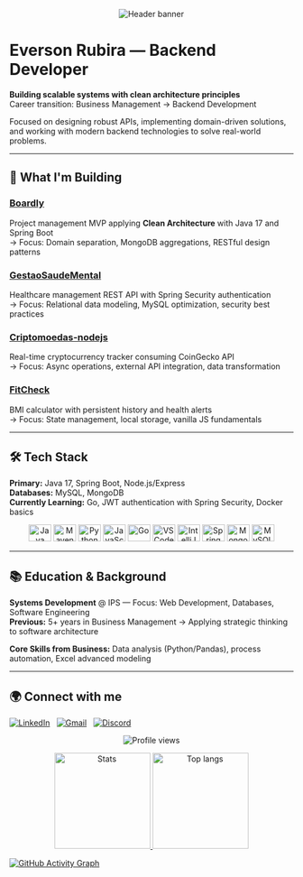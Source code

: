 <p align="center">
  <img src="https://capsule-render.vercel.app/api?type=waving&color=0:007396,100:FF2D20&height=120&section=header&animation=fadeIn" alt="Header banner"/>
</p>

# Everson Rubira — Backend Developer

**Building scalable systems with clean architecture principles**  
Career transition: Business Management → Backend Development

Focused on designing robust APIs, implementing domain-driven solutions, and working with modern backend technologies to solve real-world problems.

---

## 🚀 What I'm Building

### [Boardly](https://github.com/EversonRubira/Boardly)
Project management MVP applying **Clean Architecture** with Java 17 and Spring Boot  
→ Focus: Domain separation, MongoDB aggregations, RESTful design patterns

### [GestaoSaudeMental](https://github.com/EversonRubira/GestaoSaudeMental)
Healthcare management REST API with Spring Security authentication  
→ Focus: Relational data modeling, MySQL optimization, security best practices

### [Criptomoedas-nodejs](https://github.com/EversonRubira/criptomoedas-nodejs)
Real-time cryptocurrency tracker consuming CoinGecko API  
→ Focus: Async operations, external API integration, data transformation

### [FitCheck](https://github.com/EversonRubira/FitCheck_Basico)
BMI calculator with persistent history and health alerts  
→ Focus: State management, local storage, vanilla JS fundamentals

---

## 🛠 Tech Stack

**Primary:** Java 17, Spring Boot, Node.js/Express  
**Databases:** MySQL, MongoDB  
**Currently Learning:** Go, JWT authentication with Spring Security, Docker basics

<p align="center">
  <img alt="Java" height="30" width="40" src="https://cdn.jsdelivr.net/gh/devicons/devicon/icons/java/java-original.svg"/>
  <img alt="Maven" height="30" width="40" src="https://cdn.jsdelivr.net/gh/devicons/devicon/icons/maven/maven-original.svg"/>
  <img alt="Python" height="30" width="40" src="https://cdn.jsdelivr.net/gh/devicons/devicon/icons/python/python-original.svg"/>
  <img alt="JavaScript" height="30" width="40" src="https://cdn.jsdelivr.net/gh/devicons/devicon/icons/javascript/javascript-original.svg"/>
  <img alt="Go" height="30" width="40" src="https://cdn.jsdelivr.net/gh/devicons/devicon/icons/go/go-original.svg"/>
  <img alt="VSCode" height="30" width="40" src="https://cdn.jsdelivr.net/gh/devicons/devicon/icons/vscode/vscode-original.svg"/>
  <img alt="IntelliJ" height="30" width="40" src="https://cdn.jsdelivr.net/gh/devicons/devicon/icons/intellij/intellij-original.svg"/>
  <img alt="Spring" height="30" width="40" src="https://cdn.jsdelivr.net/gh/devicons/devicon/icons/spring/spring-original-wordmark.svg"/>
  <img alt="MongoDB" height="30" width="40" src="https://cdn.jsdelivr.net/gh/devicons/devicon/icons/mongodb/mongodb-original.svg"/>
  <img alt="MySQL" height="30" width="40" src="https://cdn.jsdelivr.net/gh/devicons/devicon/icons/mysql/mysql-original.svg"/>
</p>

---

## 📚 Education & Background

**Systems Development** @ IPS — Focus: Web Development, Databases, Software Engineering  
**Previous:** 5+ years in Business Management → Applying strategic thinking to software architecture

**Core Skills from Business:** Data analysis (Python/Pandas), process automation, Excel advanced modeling

---

## 🌍 Connect with me

[![LinkedIn][1.1]][1] &nbsp;
[![Gmail][2.1]][2] &nbsp;
[![Discord][3.1]][3]

<p align="center">
  <img src="https://komarev.com/ghpvc/?username=EversonRubira&color=blueviolet&label=Profile+Views&style=flat" alt="Profile views"/>
</p>

<p align="center">
  <a href="https://github.com/EversonRubira">
    <img height="170" src="https://github-readme-stats.vercel.app/api?username=EversonRubira&show_icons=true&theme=tokyonight&include_all_commits=true&count_private=true" alt="Stats"/>
    <img height="170" src="https://github-readme-stats.vercel.app/api/top-langs/?username=EversonRubira&layout=compact&langs_count=7&theme=tokyonight" alt="Top langs"/>
  </a>
</p>

[![GitHub Activity Graph](https://github-readme-activity-graph.vercel.app/graph?username=EversonRubira&theme=github-compact&hide_border=true&area=true)](https://github.com/ashutosh00710/github-readme-activity-graph)

[1.1]: https://img.shields.io/badge/LinkedIn-0077B5?logo=linkedin
[1]: https://www.linkedin.com/in/eversonrubira
[2.1]: https://img.shields.io/badge/Gmail-D14836?logo=gmail
[2]: mailto:eversonrubira@gmail.com
[3.1]: https://img.shields.io/badge/Discord-7289DA?logo=discord
[3]: https://discordapp.com/users/768512954731462700
